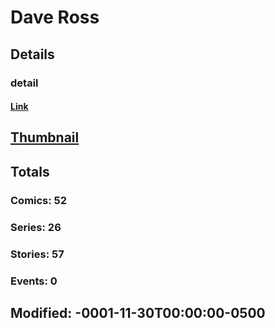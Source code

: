 # Dave  Ross 
## Details
### detail
#### [Link](http://marvel.com/comics/creators/12538/dave_ross?utm_campaign=apiRef&utm_source=225578a89fc76f3d20fbffda5d17a88d)
## [Thumbnail](http://i.annihil.us/u/prod/marvel/i/mg/b/40/image_not_available.jpg)
## Totals
### Comics: 52
### Series: 26
### Stories: 57
### Events: 0
## Modified: -0001-11-30T00:00:00-0500